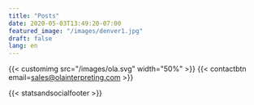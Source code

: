```yaml
---
title: "Posts"
date: 2020-05-03T13:49:20-07:00
featured_image: "/images/denver1.jpg"
draft: false
lang: en
---
```


{{< customimg src="/images/ola.svg" width="50%" >}}
{{< contactbtn email=sales@olainterpreting.com >}}

{{< statsandsocialfooter >}}
